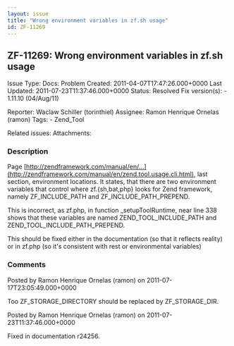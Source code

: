 ```yaml
---
layout: issue
title: "Wrong environment variables in zf.sh usage"
id: ZF-11269
---
```


ZF-11269: Wrong environment variables in zf.sh usage
----------------------------------------------------

 Issue Type: Docs: Problem Created: 2011-04-07T17:47:26.000+0000 Last Updated: 2011-07-23T11:37:46.000+0000 Status: Resolved Fix version(s): - 1.11.10 (04/Aug/11)
 
 Reporter:  Waclaw Schiller (torinthiel)  Assignee:  Ramon Henrique Ornelas (ramon)  Tags: - Zend\_Tool
 
 Related issues: 
 Attachments: 
### Description

Page [http://zendframework.com/manual/en/…](http://zendframework.com/manual/en/zend.tool.usage.cli.html), last section, environment locations. It states, that there are two environment variables that control where zf.{sh,bat,php} looks for Zend framework, namely ZF\_INCLUDE\_PATH and ZF\_INCLUDE\_PATH\_PREPEND.

This is incorrect, as zf.php, in function \_setupToolRuntime, near line 338 shows that these variables are named ZEND\_TOOL\_INCLUDE\_PATH and ZEND\_TOOL\_INCLUDE\_PATH\_PREPEND.

This should be fixed either in the documentation (so that it reflects reality) or in zf.php (so it's consistent with rest or environmental variables)

 

 

### Comments

Posted by Ramon Henrique Ornelas (ramon) on 2011-07-17T23:05:49.000+0000

Too ZF\_STORAGE\_DIRECTORY should be replaced by ZF\_STORAGE\_DIR.

 

 

Posted by Ramon Henrique Ornelas (ramon) on 2011-07-23T11:37:46.000+0000

Fixed in documentation r24256.

 

 